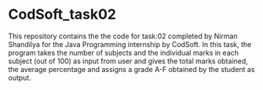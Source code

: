 # CodSoft_task02
This repository contains the the code for task:02 completed by Nirman Shandilya for the Java Programming internship by CodSoft.
In this task, the program takes the number of subjects and the individual marks in each subject (out of 100) as input from user and gives the total marks obtained, the average percentage and assigns a grade A-F obtained by the student as output.
